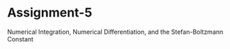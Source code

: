 # Assignment-5
Numerical Integration, Numerical Differentiation, and the Stefan-Boltzmann Constant 
